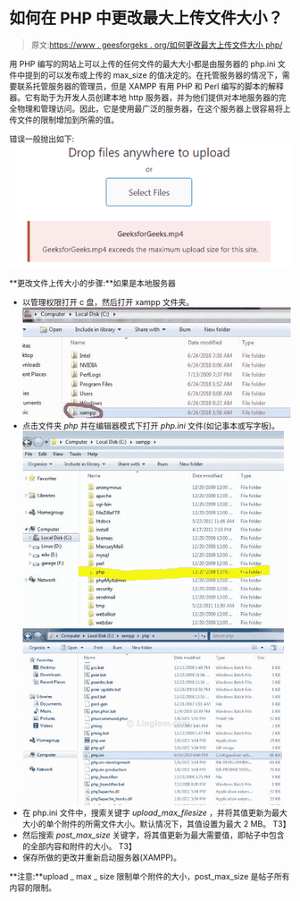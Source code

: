 # 如何在 PHP 中更改最大上传文件大小？

> 原文:[https://www . geesforgeks . org/如何更改最大上传文件大小 php/](https://www.geeksforgeeks.org/how-to-change-the-maximum-upload-file-size-in-php/)

用 PHP 编写的网站上可以上传的任何文件的最大大小都是由服务器的 php.ini 文件中提到的可以发布或上传的 max_size 的值决定的。在托管服务器的情况下，需要联系托管服务器的管理员，但是 XAMPP 有用 PHP 和 Perl 编写的脚本的解释器。它有助于为开发人员创建本地 http 服务器，并为他们提供对本地服务器的完全物理和管理访问。因此，它是使用最广泛的服务器，在这个服务器上很容易将上传文件的限制增加到所需的值。

错误一般抛出如下:
![](img/152900181529ab0a7e90e0cf92e9b78e.png)

**更改文件上传大小的步骤:**如果是本地服务器

*   以管理权限打开 c 盘，然后打开 xampp 文件夹。
    ![](img/44a62a4169e8bf2964160ef73c716570.png)
*   点击文件夹 *php* 并在编辑器模式下打开 *php.ini* 文件(如记事本或写字板)。
    ![](img/8f123e3f8ee565323c2de5662fe3732b.png)
    ![](img/5c02061aa758f8b8dc36e65560de05fb.png)
*   在 php.ini 文件中，搜索关键字 *upload_max_filesize* ，并将其值更新为最大大小的单个附件的所需文件大小。默认情况下，其值设置为最大 2 MB。
    T3】
*   然后搜索 *post_max_size* 关键字，将其值更新为最大需要值，即帖子中包含的全部内容和附件的大小。
    T3】
*   保存所做的更改并重新启动服务器(XAMPP)。

**注意:**upload _ max _ size 限制单个附件的大小，post_max_size 是帖子所有内容的限制。